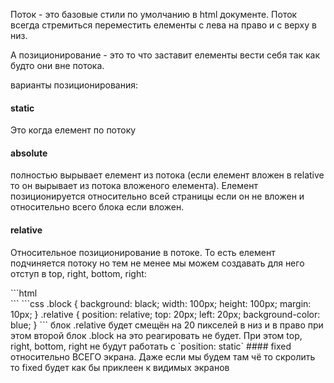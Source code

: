 Поток - это базовые стили по умолчанию в html документе. Поток всегда стремиться переместить елементы с лева на право и с верху в низ. 

А позиционирование - это то что заставит елементы вести себя так как будто они вне потока.

варианты позиционирования:
#### static
Это когда елемент по потоку
#### absolute
полностью вырывает елемент из потока (если елемент вложен в relative то он вырывает из потока вложеного елемента). Елемент позиционируется относительно всей страницы если он не вложен и относительно всего блока если вложен.
#### relative
Относительное позиционирование в потоке. То есть елемент подчиняется потоку но тем не менее мы можем создавать для него отступ в top, right, bottom, right:
<div class="block relative"></div>
```html
<div class="block relative"></div>
<div class="block"></div>
```
```css
.block {
    background: black;
    width: 100px;
    height: 100px;
    margin: 10px;
}
.relative {
    position: relative;
    top: 20px;
    left: 20px;
    background-color: blue;
}
```
блок .relative будет смещён на 20 пикселей в низ и в право при этом второй блок .block на это реагировать не будет. При этом top, right, bottom, right не будут работать с `position: static`
#### fixed
относительно ВСЕГО экрана. Даже если мы будем там чё то скролить то fixed будет как бы приклеен к видимых экранов